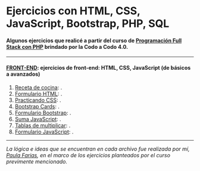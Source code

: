 # Ejercicios con HTML, CSS, JavaScript, Bootstrap, PHP, SQL

#### Algunos ejercicios que realicé a partir del curso de <a href='https://www.buenosaires.gob.ar/educacion/codo-codo' target='blank'>Programación Full Stack con PHP</a> brindado por la Codo a Codo 4.0.
---
#### [FRONT-END](front_end): ejercicios de front-end: HTML, CSS, JavaScript (de básicos a avanzados)

1. [Receta de cocina](front_end/receta_cocina): .
2. [Formulario HTML](front_end/formulario_html): .
3. [Practicando CSS](front_end/practicando_css): .
4. [Bootstrap Cards](front_end/boostrap_cards): .
5. [Formulario Bootstrap](front_end/formulario_boostrap): .
6. [Suma JavaScript](front_end/suma_js): .
7. [Tablas de multiplicar](front_end/tablas_js): .
8. [Formulario JavaScript](front_end/formulario_js): .


---

_La lógica e ideas que se encuentran en cada archivo fue realizada por mí, [Paula Farias](https://linkedin.com/in/paulafarias), en el marco de los ejercicios planteados por el curso previmente mencionado._

